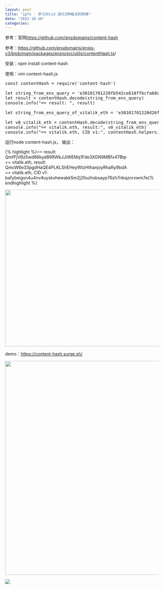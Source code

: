 ```yaml
---
layout: post
title: "ipfs - 学习对cid 进行2种格式的转换"
date: "2022-10-10"
categories: 
---
```

<p>参考：官网<a href="https://github.com/ensdomains/content-hash">https://github.com/ensdomains/content-hash</a></p>

<p>参考：<a href="https://github.com/ensdomains/ensjs-v3/blob/main/packages/ensjs/src/utils/contentHash.ts">https://github.com/ensdomains/ensjs-v3/blob/main/packages/ensjs/src/utils/contentHash.ts</a>/</p>

<p>安装：npm install content-hash</p>

<p>使用：vim content-hash.js</p>

<pre class="hljs coffeescript">
<span class="hljs-reserved">const</span> contentHash = <span class="hljs-built_in">require</span>(<span class="hljs-string">&#39;content-hash&#39;</span>)

<span class="hljs-reserved">let</span> string_from_ens_query = <span class="hljs-string">&#39;e30101701220fb542ce810ffbcfa68c8a64c7825a8408148822051ab959d448553d09c27df25&#39;</span>
<span class="hljs-reserved">let</span> result = contentHash.decode(string_from_ens_query)
<span class="hljs-built_in">console</span>.info(<span class="hljs-string">&quot;== result: &quot;</span>, result)

<span class="hljs-reserved">let</span> string_from_ens_query_of_vitalik_eth = <span class="hljs-string">&#39;e30101701220d26f29c6d794c4957392c052bacd274b5d32790640c3ffec9fed0c32d8deccf9&#39;</span>

<span class="hljs-reserved">let</span> v0_vitalik_eth = contentHash.decode(string_from_ens_query_of_vitalik_eth)
<span class="hljs-built_in">console</span>.info(<span class="hljs-string">&quot;== vitalik.eth, result:&quot;</span>, v0_vitalik_eth)
<span class="hljs-built_in">console</span>.info(<span class="hljs-string">&quot;== vitalik.eth, CID v1:&quot;</span>, contentHash.helpers.cidV0ToV1Base32(v0_vitalik_eth))</pre>

<p>运行node content-hash.js， 输出：</p>

{% highlight %}== result:&nbsp; QmfFjVBz5wd66kyd89RWkJJiWEMq1Fde3XGN9MBfx47Btp<br />
== vitalik.eth, result: QmcW6e33pgdHaQE4PLKLShEHeyWtzHthanjoyRhaRy9bdA<br />
== vitalik.eth, CID v1: bafybeigsn4u4nv4uyskxhewakk5m2j2lluzhsbsayp76zh7nbqznrxwm7e{% endhighlight %}

<p><img height="514" src="/uploads/ckeditor/pictures/558/image-20221010105505-1.png" width="1920" /></p>

<p>demo：<a href="https://content-hash.surge.sh/">https://content-hash.surge.sh/</a></p>

<p><img height="702" src="/uploads/ckeditor/pictures/559/image-20221010105619-2.png" width="792" /></p>

<p><img src="https://files.sweetysoft.com/blog_images/from_paste_20220919_083032.png" /></p>

